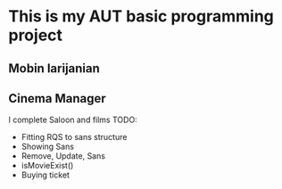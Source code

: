 # This is my AUT basic programming project
## Mobin larijanian
## Cinema Manager

I complete Saloon and films 
TODO:
- Fitting RQS to sans structure
- Showing Sans
- Remove, Update, Sans
- isMovieExist()
- Buying ticket